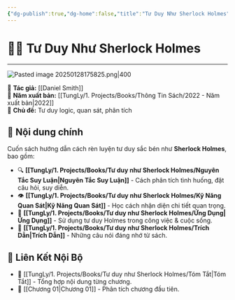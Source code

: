 ```yaml
---
{"dg-publish":true,"dg-home":false,"title":"Tư Duy Như Sherlock Holmes","date":"2025-01-28","tags":["book","books/tu-duy-nhu-sherlock-holmes"],"Chương":null,"Tác giả":"[[TungLy/1. Projects/Books/Thông Tin Sách/Daniel Smith\|Daniel Smith]]","Người dịch":"[[Nguyễn Hương - Người dịch]]","NXB":"[[NXB Kim Đồng]]","permalink":"/tung-ly/1-projects/books/tu-duy-nhu-sherlock-holmes/tu-duy-nhu-sherlock-holmes/","dgPassFrontmatter":true,"noteIcon":"","updated":"2025-01-30T08:03:01.532+07:00"}
---
```


# 🕵️‍♂️ Tư Duy Như Sherlock Holmes
---
![Pasted image 20250128175825.png|400](/img/user/src/Pasted%20image%2020250128175825.png)

📖 **Tác giả:** [[Daniel Smith]]  
📆 **Năm xuất bản:** [[TungLy/1. Projects/Books/Thông Tin Sách/2022 - Năm xuất bản\|2022]]  
📌 **Chủ đề:** Tư duy logic, quan sát, phân tích  

## 📌 Nội dung chính
Cuốn sách hướng dẫn cách rèn luyện tư duy sắc bén như **Sherlock Holmes**, bao gồm:  
- 🔍 **[[TungLy/1. Projects/Books/Tư duy như Sherlock Holmes/Nguyên Tắc Suy Luận\|Nguyên Tắc Suy Luận]]** - Cách phân tích tình huống, đặt câu hỏi, suy diễn.  
- 👁 **[[TungLy/1. Projects/Books/Tư duy như Sherlock Holmes/Kỹ Năng Quan Sát\|Kỹ Năng Quan Sát]]** - Học cách nhận diện chi tiết quan trọng.  
- 🎯 **[[TungLy/1. Projects/Books/Tư duy như Sherlock Holmes/Ứng Dụng\|Ứng Dụng]]** - Sử dụng tư duy Holmes trong công việc & cuộc sống.  
- 💬 **[[TungLy/1. Projects/Books/Tư duy như Sherlock Holmes/Trích Dẫn\|Trích Dẫn]]** - Những câu nói đáng nhớ từ sách.  

## 🔗 Liên Kết Nội Bộ  
- 📂 [[TungLy/1. Projects/Books/Tư duy như Sherlock Holmes/Tóm Tắt\|Tóm Tắt]] - Tổng hợp nội dung từng chương.  
- 📖 [[Chương 01\|Chương 01]] - Phân tích chương đầu tiên.  
